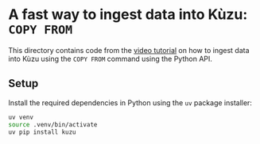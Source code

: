 # A fast way to ingest data into Kùzu: `COPY FROM`

This directory contains code from the [video tutorial](https://www.youtube.com/watch?v=i7pY-Op3TXU)
on how to ingest data into Kùzu using the `COPY FROM` command using the Python API.

## Setup

Install the required dependencies in Python using the `uv` package installer:

```bash
uv venv
source .venv/bin/activate
uv pip install kuzu
```
